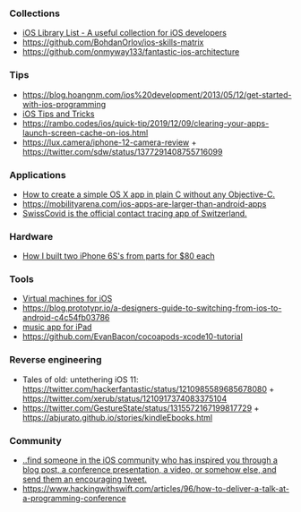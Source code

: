 ### Collections

- [iOS Library List - A useful collection for iOS developers ](https://github.com/hugo53/iLL)
- https://github.com/BohdanOrlov/ios-skills-matrix
- https://github.com/onmyway133/fantastic-ios-architecture

### Tips

- https://blog.hoangnm.com/ios%20development/2013/05/12/get-started-with-ios-programming
- [iOS Tips and Tricks](https://blog.hoangnm.com/pageDir/iosTips)
- https://rambo.codes/ios/quick-tip/2019/12/09/clearing-your-apps-launch-screen-cache-on-ios.html
- https://lux.camera/iphone-12-camera-review + https://twitter.com/sdw/status/1377291408755716099

### Applications

- [How to create a simple OS X app in plain C without any Objective-C.](https://github.com/jimon/osx_app_in_plain_c)
- https://mobilityarena.com/ios-apps-are-larger-than-android-apps
- [SwissCovid is the official contact tracing app of Switzerland.](https://github.com/DP-3T/dp3t-app-ios-ch)

### Hardware

- [How I built two iPhone 6S's from parts for $80 each](https://twitter.com/hackerfantastic/status/1211088686802096128)

### Tools

- [Virtual machines for iOS](https://github.com/utmapp/UTM)
- https://blog.prototypr.io/a-designers-guide-to-switching-from-ios-to-android-c4c54fb03786
- [music app for iPad](https://github.com/Morpheu5/SecondStudy-iPad)
- https://github.com/EvanBacon/cocoapods-xcode10-tutorial

### Reverse engineering

-  Tales of old: untethering iOS 11: https://twitter.com/hackerfantastic/status/1210985589685678080 + https://twitter.com/xerub/status/1210917374083375104
-  https://twitter.com/GestureState/status/1315572167199817729 + https://abjurato.github.io/stories/kindleEbooks.html


### Community

- [..find someone in the iOS community who has inspired you through a blog post, a conference presentation, a video, or somehow else, and send them an encouraging tweet.](https://twitter.com/twostraws/status/1208764380969611264)
- https://www.hackingwithswift.com/articles/96/how-to-deliver-a-talk-at-a-programming-conference